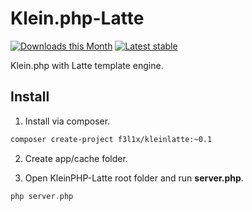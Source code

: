 # Klein.php-Latte

[![Downloads this Month](https://img.shields.io/packagist/dm/f3l1x/kleinlatte.svg?style=flat)](https://packagist.org/packages/f3l1x/kleinlatte)
[![Latest stable](https://img.shields.io/packagist/v/f3l1x/kleinlatte.svg?style=flat)](https://packagist.org/packages/f3l1x/kleinlatte)

Klein.php with Latte template engine.

## Install

1) Install via composer.

```sh
composer create-project f3l1x/kleinlatte:~0.1
```

2) Create app/cache folder.

3) Open KleinPHP-Latte root folder and run **server.php**.

```php
php server.php
```